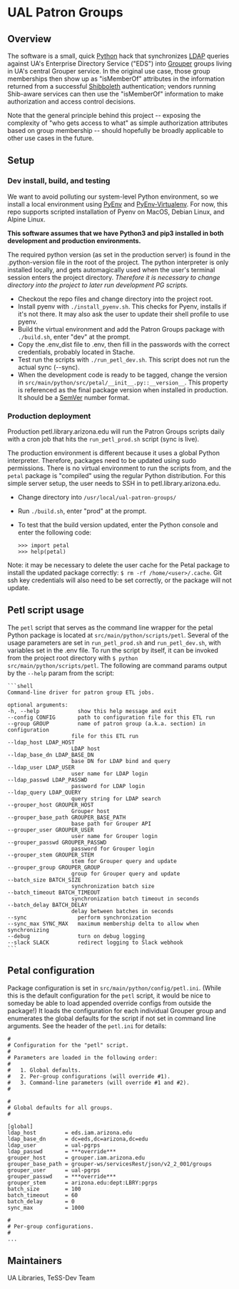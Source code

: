 # UAL Patron Groups

## Overview

The software is a small, quick [Python][python] hack that synchronizes [LDAP][ldap] queries against UA's Enterprise Directory Service ("EDS") into [Grouper][grouper] groups living in UA's central Grouper service.  In the original use case, those group memberships then show up as "isMemberOf" attributes in the information returned from a successful [Shibboleth][shibboleth] authentication; vendors running Shib-aware services can then use the "isMemberOf" information to make authorization and access control decisions.

Note that the general principle behind this project -- exposing the complexity of "who gets access to what" as simple authorization attributes based on group membership -- should hopefully be broadly applicable to other use cases in the future.

## Setup

### Dev install, build, and testing

We want to avoid polluting our system-level Python environment, so we install a local
environment using [PyEnv][pyenv] and [PyEnv-Virtualenv][pyenv-virtualenv]. For now, this repo supports scripted installation of Pyenv on MacOS, Debian Linux, and Alpine Linux.

**This software assumes that we have Python3 and pip3 installed in both development and production environments.**

The required python version (as set in the production server) is found in the .python-version file in the root of the project. The python interpreter is only installed locally, and gets automagically used when the user's terminal session enters the project directory. *Therefore it is necessary to change directory into the project to later run development PG scripts.*

* Checkout the repo files and change directory into the project root.
* Install pyenv with `./install_pyenv.sh`. This checks for Pyenv, installs if it's not there. It may also ask the user to update their shell profile to use pyenv.
* Build the virtual environment and add the Patron Groups package with `./build.sh`, enter "dev" at the prompt.
* Copy the .env_dist file to .env, then fill in the passwords with the correct credentials, probably located in Stache.
* Test run the scripts with `./run_petl_dev.sh`. This script does not run the actual sync (--sync).
* When the development code is ready to be tagged, change the version in `src/main/python/src/petal/__init__.py::__version__`. This property is referenced as the final package version when installed in production. It should be a [SemVer][semver] number format.

### Production deployment

Production petl.library.arizona.edu will run the Patron Groups scripts daily with a cron job that hits the `run_petl_prod.sh` script (sync is live).

The production environment is different because it uses a global Python interpreter. Therefore, packages need to be updated using sudo permissions. There is no virtual environment to run the scripts from, and the `petal` package is "compiled" using the regular Python distribution. For this simple server setup, the user needs to SSH in to petl.library.arizona.edu.

* Change directory into `/usr/local/ual-patron-groups/`
* Run `./build.sh`, enter "prod" at the prompt.
* To test that the build version updated, enter the Python console and enter the following code:

    ```shell
    >>> import petal
    >>> help(petal)
    ```
    
Note: it may be necessary to delete the user cache for the Petal package to install the updated package correctly: `$ rm -rf /home/<user>/.cache`. Git ssh key credentials will also need to be set correctly, or the package will not update.
    
## Petl script usage

The `petl` script that serves as the command line wrapper for the petal Python package is located at `src/main/python/scripts/petl`. Several of the usage parameters are set in `run_petl_prod.sh` and `run_petl_dev.sh`, with variables set in the .env file. To run the script by itself, it can be invoked from the project root directory with `$ python src/main/python/scripts/petl`. The following are command params output by the `--help` param from the script:

    ```shell
    Command-line driver for patron group ETL jobs.

    optional arguments:
    -h, --help            show this help message and exit
    --config CONFIG       path to configuration file for this ETL run
    --group GROUP         name of patron group (a.k.a. section) in configuration
                        file for this ETL run
    --ldap_host LDAP_HOST
                        LDAP host
    --ldap_base_dn LDAP_BASE_DN
                        base DN for LDAP bind and query
    --ldap_user LDAP_USER
                        user name for LDAP login
    --ldap_passwd LDAP_PASSWD
                        password for LDAP login
    --ldap_query LDAP_QUERY
                        query string for LDAP search
    --grouper_host GROUPER_HOST
                        Grouper host
    --grouper_base_path GROUPER_BASE_PATH
                        base path for Grouper API
    --grouper_user GROUPER_USER
                        user name for Grouper login
    --grouper_passwd GROUPER_PASSWD
                        password for Grouper login
    --grouper_stem GROUPER_STEM
                        stem for Grouper query and update
    --grouper_group GROUPER_GROUP
                        group for Grouper query and update
    --batch_size BATCH_SIZE
                        synchronization batch size
    --batch_timeout BATCH_TIMEOUT
                        synchronization batch timeout in seconds
    --batch_delay BATCH_DELAY
                        delay between batches in seconds
    --sync                perform synchronization
    --sync_max SYNC_MAX   maximum membership delta to allow when synchronizing
    --debug               turn on debug logging
    --slack SLACK         redirect logging to Slack webhook
    ```
    
## Petal configuration

Package configuration is set in `src/main/python/config/petl.ini`. (While this is the default configuration for the `petl` script, it would be nice to someday be able to load appended override configs from outside the package!) It loads the configuration for each individual Grouper group and enumerates the global defaults for the script if not set in command line arguments. See the header of the `petl.ini` for details: 

```shell
#
# Configuration for the "petl" script.
#
# Parameters are loaded in the following order:
#
#   1. Global defaults.
#   2. Per-group configurations (will override #1).
#   3. Command-line parameters (will override #1 and #2).
#

#
# Global defaults for all groups.
#

[global]
ldap_host         = eds.iam.arizona.edu
ldap_base_dn      = dc=eds,dc=arizona,dc=edu
ldap_user         = ual-pgrps
ldap_passwd       = ***override***
grouper_host      = grouper.iam.arizona.edu
grouper_base_path = grouper-ws/servicesRest/json/v2_2_001/groups
grouper_user      = ual-pgrps
grouper_passwd    = ***override***
grouper_stem      = arizona.edu:dept:LBRY:pgrps
batch_size        = 100
batch_timeout     = 60
batch_delay       = 0
sync_max          = 1000

#
# Per-group configurations.
#
...
```

## Maintainers

UA Libraries, TeSS-Dev Team

[python]: https://www.python.org/
[ldap]: https://en.wikipedia.org/wiki/Lightweight_Directory_Access_Protocol
[grouper]: https://www.internet2.edu/products-services/trust-identity/grouper/
[shibboleth]: https://shibboleth.net/
[alpine]: https://alpinelinux.org/
[crond]: https://en.wikipedia.org/wiki/Cron
[homebrew]: https://brew.sh/
[pyenv]: https://github.com/pyenv/pyenv
[pyenv-virtualenv]: https://github.com/pyenv/pyenv-virtualenv
[semver]: http://semver.org
